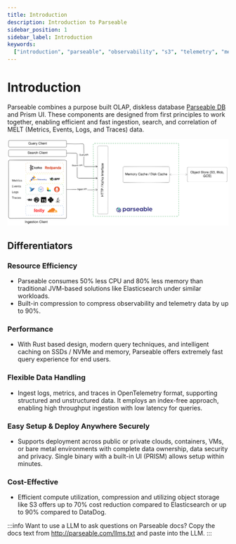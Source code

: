 ```yaml
---
title: Introduction
description: Introduction to Parseable
sidebar_position: 1
sidebar_label: Introduction
keywords:
  ["introduction", "parseable", "observability", "s3", "telemetry", "metrics", "logs", "traces"]
---
```


# Introduction

Parseable combines a purpose built OLAP, diskless database [Parseable DB](https://github.com/parseablehq/parseable) and Prism UI. These components are designed from first principles to work together, enabling efficient and fast ingestion, search, and correlation of MELT (Metrics, Events, Logs, and Traces) data.

![](./static/intro-image.png)

## Differentiators
### Resource Efficiency
- Parseable consumes 50% less CPU and 80% less memory than traditional JVM-based solutions like Elasticsearch under similar workloads. 
- Built-in compression to compress observability and telemetry data by up to 90%. 

### Performance
- With Rust based design, modern query techniques, and intelligent caching on SSDs / NVMe and memory, Parseable offers extremely fast query experience for end users.

### Flexible Data Handling
- Ingest logs, metrics, and traces in OpenTelemetry format, supporting structured and unstructured data. It employs an index-free approach, enabling high throughput ingestion with low latency for queries.

### Easy Setup & Deploy Anywhere Securely
- Supports deployment across public or private clouds, containers, VMs, or bare metal environments with complete data ownership, data security and privacy. Single binary with a built-in UI (PRISM) allows setup within minutes.

### Cost-Effective
- Efficient compute utilization, compression and utilizing object storage like S3 offers up to 70% cost reduction compared to Elasticsearch or up to 90% compared to DataDog.


:::info
Want to use a LLM to ask questions on Parseable docs? Copy the docs text from http://parseable.com/llms.txt and paste into the LLM.
:::
